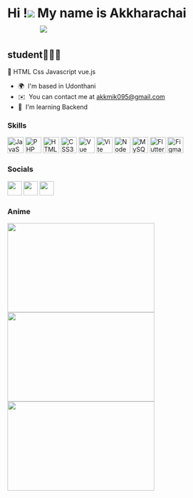 Hi !![](https://user-images.githubusercontent.com/18350557/176309783-0785949b-9127-417c-8b55-ab5a4333674e.gif) My name is Akkharachai  &nbsp; &nbsp; &nbsp; &nbsp; &nbsp; &nbsp; &nbsp; &nbsp; &nbsp; &nbsp; &nbsp; &nbsp; &nbsp;![](https://media2.giphy.com/media/iJsjsm6dhNPiQBvztq/200w.gif?cid=6c09b952ju8fu49eo31p24xi36288sf157i4q91mlgap6jc1&ep=v1_gifs_search&rid=200w.gif&ct=s)
===================================================================================================================================

student🧑🏻‍💻
--------------
<div>
📲 HTML Css Javascript vue.js

* 🌍  I'm based in Udonthani
* ✉️  You can contact me at [akkmik095@gmail.com](mailto:akkmik095@gmail.com)
* 🧠  I'm learning Backend

### Skills


<p align="left">
<a href="https://developer.mozilla.org/en-US/docs/Web/JavaScript" target="_blank" rel="noreferrer"><img src="https://raw.githubusercontent.com/danielcranney/readme-generator/main/public/icons/skills/javascript-colored.svg" width="36" height="36" alt="JavaScript" /></a>
<a href="https://www.php.net/" target="_blank" rel="noreferrer"><img src="https://raw.githubusercontent.com/danielcranney/readme-generator/main/public/icons/skills/php-colored.svg" width="36" height="36" alt="PHP" /></a>
<a href="https://developer.mozilla.org/en-US/docs/Glossary/HTML5" target="_blank" rel="noreferrer"><img src="https://raw.githubusercontent.com/danielcranney/readme-generator/main/public/icons/skills/html5-colored.svg" width="36" height="36" alt="HTML5" /></a>
<a href="https://www.w3.org/TR/CSS/#css" target="_blank" rel="noreferrer"><img src="https://raw.githubusercontent.com/danielcranney/readme-generator/main/public/icons/skills/css3-colored.svg" width="36" height="36" alt="CSS3" /></a>
<a href="https://vuejs.org/" target="_blank" rel="noreferrer"><img src="https://raw.githubusercontent.com/danielcranney/readme-generator/main/public/icons/skills/vuejs-colored.svg" width="36" height="36" alt="Vue" /></a>
<a href="https://vitejs.dev/" target="_blank" rel="noreferrer"><img src="https://raw.githubusercontent.com/danielcranney/readme-generator/main/public/icons/skills/vite-colored.svg" width="36" height="36" alt="Vite" /></a>
<a href="https://nodejs.org/en/" target="_blank" rel="noreferrer"><img src="https://raw.githubusercontent.com/danielcranney/readme-generator/main/public/icons/skills/nodejs-colored.svg" width="36" height="36" alt="NodeJS" /></a>
<a href="https://www.mysql.com/" target="_blank" rel="noreferrer"><img src="https://raw.githubusercontent.com/danielcranney/readme-generator/main/public/icons/skills/mysql-colored.svg" width="36" height="36" alt="MySQL" /></a>
<a href="https://flutter.dev/" target="_blank" rel="noreferrer"><img src="https://raw.githubusercontent.com/danielcranney/readme-generator/main/public/icons/skills/flutter-colored.svg" width="36" height="36" alt="Flutter" /></a>
<a href="https://www.figma.com/" target="_blank" rel="noreferrer"><img src="https://raw.githubusercontent.com/danielcranney/readme-generator/main/public/icons/skills/figma-colored.svg" width="36" height="36" alt="Figma" /></a>
</p>


### Socials

<p align="left"> <a href="https://www.facebook.com/profile.php?id=100014450770126" target="_blank" rel="noreferrer"><img src="https://raw.githubusercontent.com/danielcranney/readme-generator/main/public/icons/socials/facebook.svg" width="32" height="32" /></a> <a href="https://www.github.com/Mik2646" target="_blank" rel="noreferrer"><img src="https://raw.githubusercontent.com/danielcranney/readme-generator/main/public/icons/socials/github.svg" width="32" height="32" /></a> <a href="http://www.instagram.com/mik_wareerat/" target="_blank" rel="noreferrer"><img src="https://raw.githubusercontent.com/danielcranney/readme-generator/main/public/icons/socials/instagram.svg" width="32" height="32" /></a></p>

### Anime


<div>
<img src="https://usagif.com/wp-content/uploads/2022/fzk5d/demon-slayer-anime-acegif-53.gif"  width="330" height="200"/>
 
  <img src="https://steamuserimages-a.akamaihd.net/ugc/1816633910174080041/32477A23E3F8ED00765280B70EED5FE2F64EA070/?imw=5000&imh=5000&ima=fit&impolicy=Letterbox&imcolor=%23000000&letterbox=false" width="330" height="200" />
  
  <img src="https://i0.wp.com/drunkenanimeblog.com/wp-content/uploads/2023/05/Demon-Slayer-4-ep-4.gif?fit=730%2C379&ssl=1"  width="330" height="200" />
  </div>
  </div>
